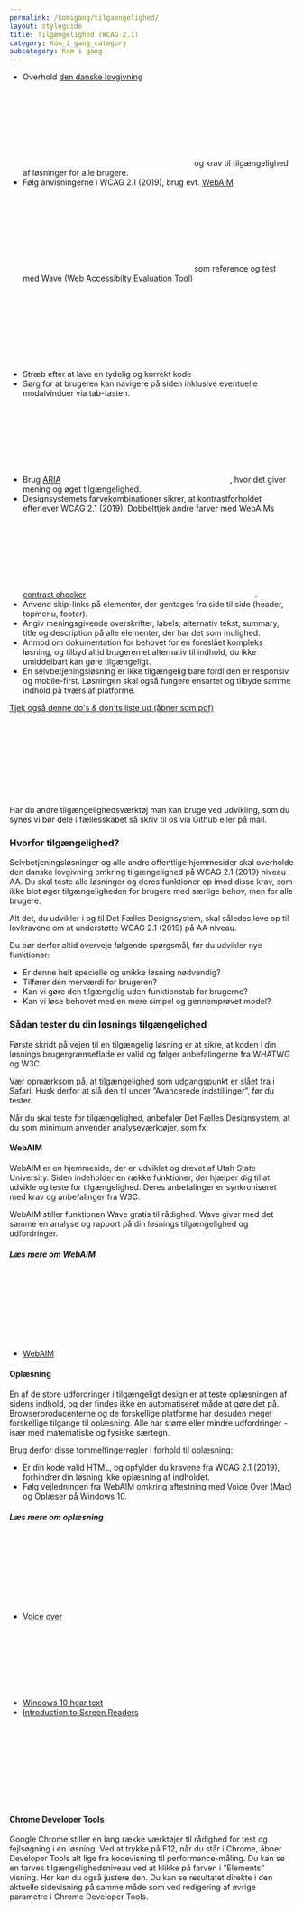```yaml
---
permalink: /komigang/tilgaengelighed/
layout: styleguide
title: Tilgængelighed (WCAG 2.1)
category: Kom_i_gang_category
subcategory: Kom i gang
---
```


- Overhold <a href="https://digst.dk/digital-service/webtilgaengelighed" class="icon-link">den danske lovgivning<svg class="icon-svg" focusable="false" aria-hidden="true" tabindex="-1"><use xlink:href="#open-in-new"></use></svg></a> og krav til tilgængelighed af løsninger for alle brugere.
- Følg anvisningerne i WCAG 2.1 (2019),  brug evt. <a href="https://webaim.org/" class="icon-link">WebAIM<svg class="icon-svg" focusable="false" aria-hidden="true" tabindex="-1"><use xlink:href="#open-in-new"></use></svg></a> som reference og test med <a href="http://wave.webaim.org/" class="icon-link" lang="en">Wave (Web Accessibilty Evaluation Tool)<svg class="icon-svg" focusable="false" aria-hidden="true" tabindex="-1"><use xlink:href="#open-in-new"></use></svg></a>
- Stræb efter at lave en tydelig og korrekt kode
- Sørg for at brugeren kan navigere på siden inklusive eventuelle modalvinduer via tab-tasten.
- Brug <a href="https://www.w3.org/WAI/standards-guidelines/aria/" class="icon-link">ARIA<svg class="icon-svg" focusable="false" aria-hidden="true" tabindex="-1"><use xlink:href="#open-in-new"></use></svg></a>, hvor det giver mening og øget tilgængelighed.
- Designsystemets farvekombinationer sikrer, at kontrastforholdet efterlever WCAG 2.1 (2019). Dobbelttjek andre farver med WebAIMs <a href="https://webaim.org/resources/contrastchecker/" class="icon-link">contrast checker<svg class="icon-svg" focusable="false" aria-hidden="true" tabindex="-1"><use xlink:href="#open-in-new"></use></svg></a>.
- Anvend skip-links på elementer, der gentages fra side til side (header, topmenu, footer).
- Angiv meningsgivende overskrifter, labels, alternativ tekst, summary, title og description på alle elementer, der har det som mulighed.
- Anmod om dokumentation for behovet for en foreslået kompleks løsning, og tilbyd altid brugeren et alternativ til indhold, du ikke umiddelbart kan gøre tilgængeligt.
- En selvbetjeningsløsning er ikke tilgængelig bare fordi den er responsiv og mobile-first. Løsningen skal også fungere ensartet og tilbyde samme indhold på tværs af platforme.


<p class="mt-6"><a href="https://www.socialdigital.dk/wp-content/uploads/Tilg%C3%A6ngeligt-digitalt-design-Social-Digital.pdf" class="icon-link">Tjek også denne do's & don'ts liste ud (åbner som pdf)<svg class="icon-svg" focusable="false" aria-hidden="true" tabindex="-1"><use xlink:href="#open-in-new"></use></svg></a></p>

Har du andre tilgængelighedsværktøj man kan bruge ved udvikling, som du synes vi bør dele i fællesskabet så skriv til os via Github eller på mail.

### Hvorfor tilgængelighed?

Selvbetjeningsløsninger og alle andre offentlige hjemmesider skal overholde den danske lovgivning omkring tilgængelighed på WCAG 2.1 (2019) niveau AA. Du skal teste alle løsninger og deres funktioner op imod disse krav, som ikke blot øger tilgængeligheden for brugere med særlige behov, men for alle brugere.

Alt det, du udvikler i og til Det Fælles Designsystem, skal således leve op til lovkravene om at understøtte WCAG 2.1 (2019) på AA niveau.

Du bør derfor altid overveje følgende spørgsmål, før du udvikler nye funktioner:

- Er denne helt specielle og unikke løsning nødvendig?
- Tilfører den merværdi for brugeren?
- Kan vi gøre den tilgængelig uden funktionstab for brugerne?
- Kan vi løse behovet med en mere simpel og gennemprøvet model?

### Sådan tester du din løsnings tilgængelighed

Første skridt på vejen til en tilgængelig løsning er at sikre, at koden i din løsnings brugergrænseflade er valid og følger anbefalingerne fra WHATWG og W3C.

Vær opmærksom på, at tilgængelighed som udgangspunkt er slået fra i Safari. Husk derfor at slå den til under ”Avancerede indstillinger”, før du tester.

Når du skal teste for tilgængelighed, anbefaler Det Fælles Designsystem, at du som minimum anvender analyseværktøjer, som fx:

#### WebAIM

WebAIM er en hjemmeside, der er udviklet og drevet af Utah State University. Siden indeholder en række funktioner, der hjælper dig til at udvikle og teste for tilgængelighed. Deres anbefalinger er synkroniseret med krav og anbefalinger fra W3C.

WebAIM stiller funktionen Wave gratis til rådighed. Wave giver med det samme en analyse og rapport på din løsnings tilgængelighed og udfordringer.

##### Læs mere om WebAIM

<ul class="nobullet-list">
<li><a href="https://webaim.org/resources/" class="icon-link">WebAIM<svg class="icon-svg" focusable="false" aria-hidden="true" tabindex="-1"><use xlink:href="#open-in-new"></use></svg></a></li>
</ul>   

#### Oplæsning

En af de store udfordringer i tilgængeligt design er at teste oplæsningen af sidens indhold, og der findes ikke en automatiseret måde at gøre det på. Browserproducenterne og de forskellige platforme har desuden meget forskellige tilgange til oplæsning. Alle har større eller mindre udfordringer - især med matematiske og fysiske særtegn.

Brug derfor disse tommelfingerregler i forhold til oplæsning:

- Er din kode valid HTML, og opfylder du kravene fra WCAG 2.1 (2019), forhindrer din løsning ikke oplæsning af indholdet.
- Følg vejledningen fra WebAIM omkring aftestning med Voice Over (Mac) og Oplæser på Windows 10.

##### Læs mere om oplæsning

<ul class="nobullet-list">
<li><a href="https://webaim.org/articles/voiceover/" class="icon-link">Voice over<svg class="icon-svg" focusable="false" aria-hidden="true" tabindex="-1"><use xlink:href="#open-in-new"></use></svg></a></li>
<li><a href="https://support.microsoft.com/da-dk/help/17173/windows-10-hear-text-read-aloud" class="icon-link">Windows 10 hear text<svg class="icon-svg" focusable="false" aria-hidden="true" tabindex="-1"><use xlink:href="#open-in-new"></use></svg></a></li>
<li><a href="https://youtu.be/o_mvO6EQ0tM" class="icon-link">Introduction to Screen Readers<svg class="icon-svg" focusable="false" aria-hidden="true" tabindex="-1"><use xlink:href="#open-in-new"></use></svg></a></li>
</ul>   

#### Chrome Developer Tools

Google Chrome stiller en lang række værktøjer til rådighed for test og fejlsøgning i en løsning. Ved at trykke på F12, når du står i Chrome, åbner Developer Tools alt lige fra kodevisning til performance-måling. Du kan se en farves tilgængelighedsniveau ved at klikke på farven i ”Elements” visning. Her kan du også justere den. Du kan se resultatet direkte i den aktuelle sidevisning på samme måde som ved redigering af øvrige parametre i Chrome Developer Tools.
